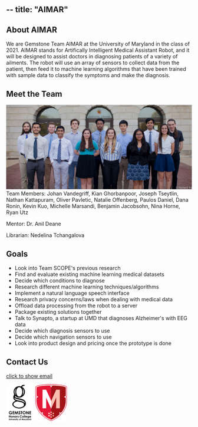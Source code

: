--
title: "AIMAR"
--

## About AIMAR

We are Gemstone Team AIMAR at the University of Maryland in the class of 2021. AIMAR stands for Artifically Intelligent Medical Assistant Robot, and it will be designed to assist doctors in diagnosing patients of a variety of ailments. The robot will use an array of sensors to collect data from the patient, then feed it to machine learning algorithms that have been trained with sample data to classify the symptoms and make the diagnosis.

## Meet the Team
![Team Picture](AIMAR.jpg)
Team Members: Johan Vandegriff, Kian Ghorbanpoor, Joseph Tseytlin, Nathan Kattapuram, Oliver Pavletic, Natalie Offenberg, Paulos Daniel, Dana Ronin, Kevin Kuo, Michelle Marsandi, Benjamin Jacobsohn, Nina Horne, Ryan Utz

Mentor: Dr. Anil Deane

Librarian: Nedelina Tchangalova

## Goals
- Look into Team SCOPE's previous research
- Find and evaluate existing machine learning medical datasets
- Decide which conditions to diagnose
- Research different machine learning techniques/algorithms
- Implement a natural language speech interface
- Research privacy concerns/laws when dealing with medical data
- Offload data processing from the robot to a server
- Package existing solutions together
- Talk to Synapto, a startup at UMD that diagnoses Alzheimer's with EEG data
- Decide which diagnosis sensors to use
- Decide which navigation sensors to use
- Look into product design and pricing once the prototype is done

## Contact Us
<a id="email" href="#email" onclick="this.innerHTML='&#x202e;'+'moc'+'&#x2e;'+'liamg'+'&#x40;'+'ramiadmu'+'&#x202d;'">click to show email</a>

<img alt="UMD Gemstone Logo" src="gemstone-logo.png" alt="drawing" height="100"/>
<img alt="UMD Honors College Logo" src="honors-college-logo.png" alt="drawing" height="100"/>
